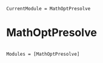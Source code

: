 ```@meta
CurrentModule = MathOptPresolve
```

# MathOptPresolve

```@index
```

```@autodocs
Modules = [MathOptPresolve]
```
